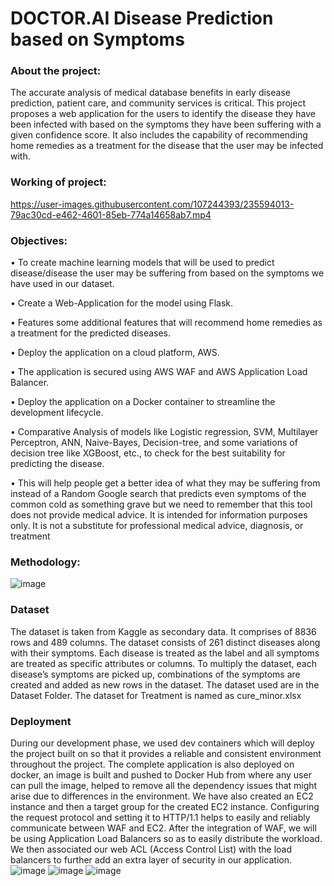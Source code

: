 # DOCTOR.AI Disease Prediction based on Symptoms

### About the project:
The accurate analysis of medical database benefits in early disease prediction, patient care, and community services is critical. This project proposes a web application for the users to identify the disease they have been infected with based on the symptoms they have been suffering with a given confidence score. It also includes the capability of recommending home remedies as a treatment for the disease that the user may be infected with.  


### Working of project:

https://user-images.githubusercontent.com/107244393/235594013-79ac30cd-e462-4601-85eb-774a14658ab7.mp4

### Objectives:
•	To create machine learning models that will be used to predict disease/disease the user may be suffering from based on the symptoms we have used in our dataset.

•	Create a Web-Application for the model using Flask.

•	Features some additional features that will recommend home remedies as a treatment for the predicted diseases. 

•	Deploy the application on a cloud platform, AWS.

•	The application is secured using AWS WAF and AWS Application Load Balancer.

•	Deploy the application on a Docker container to streamline the development lifecycle.

•	Comparative Analysis of models like Logistic regression, SVM, Multilayer Perceptron, ANN, Naive-Bayes, Decision-tree, and some variations of decision tree like XGBoost, etc., to check for the best suitability for predicting the disease.

•	This will help people get a better idea of what they may be suffering from instead of a Random Google search that predicts even symptoms of the common cold as something grave but we need to remember that this tool does not provide medical advice. It is intended for information purposes only. It is not a substitute for professional medical advice, diagnosis, or treatment

### Methodology:
![image](https://user-images.githubusercontent.com/107244393/235595779-6f6355eb-1b5f-4193-aa82-6d0ee5e6fb53.png)

### Dataset
The dataset is taken from Kaggle as secondary data. It comprises of 8836 rows and 489 columns. The dataset consists of 261 distinct diseases along with their symptoms. Each disease is treated as the label and all symptoms are treated as specific attributes or columns. To multiply the dataset, each disease’s symptoms are picked up, combinations of the symptoms are created and added as new rows in the dataset.
The dataset used are in the Dataset Folder.
The dataset for Treatment is named as cure_minor.xlsx

### Deployment
During our development phase, we used dev containers which will deploy the project built on so that it provides a reliable and consistent environment throughout the project. The complete application is also deployed on docker, an image is built and pushed to Docker Hub from where any user can pull the image, helped to remove all the dependency issues that might arise due to differences in the environment. We have also created an EC2 instance and then a target group for the created  EC2 instance. Configuring the request protocol and setting it to HTTP/1.1 helps to easily and reliably communicate between WAF and EC2. After the integration of WAF, we will be using Application Load Balancers so as to easily distribute the workload. We then associated our web ACL (Access Control List) with the load balancers to further add an extra layer of security in our application.
![image](https://user-images.githubusercontent.com/107244393/235596568-b828950e-68c0-4499-817c-d7a2faca64b5.png)
![image](https://user-images.githubusercontent.com/107244393/235596585-9c501ce2-f2da-4431-bfe4-49f21b93e2c4.png)
![image](https://user-images.githubusercontent.com/107244393/235596629-7a18d4f5-14b9-4525-8b08-582372b0d40d.png)








